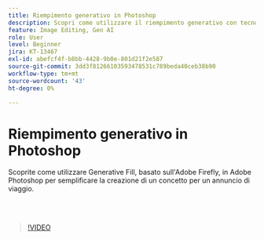 ```yaml
---
title: Riempimento generativo in Photoshop
description: Scopri come utilizzare il riempimento generativo con tecnologia Adobe Firefly
feature: Image Editing, Gen AI
role: User
level: Beginner
jira: KT-13467
exl-id: abefcf4f-b8bb-4428-9b0e-801d21f2e587
source-git-commit: 3dd3f81266103593478531c789beda40ceb38b90
workflow-type: tm+mt
source-wordcount: '43'
ht-degree: 0%

---
```


# Riempimento generativo in Photoshop

Scoprite come utilizzare Generative Fill, basato sull&#39;Adobe Firefly, in Adobe Photoshop per semplificare la creazione di un concetto per un annuncio di viaggio.

<br> 

>[!VIDEO](https://video.tv.adobe.com/v/3448542?quality=12&learn=on&hidetitle=true&captions=ita)
